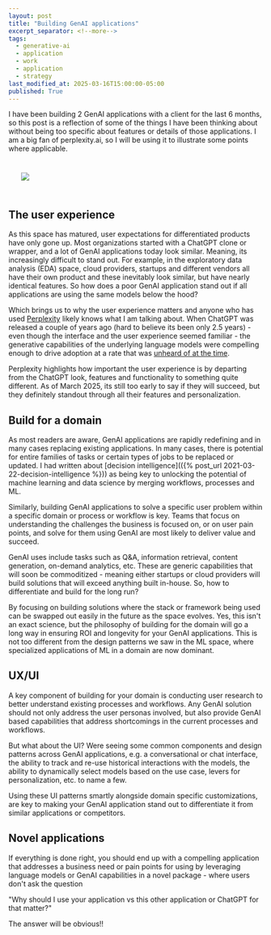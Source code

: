 ```yaml
---
layout: post
title: "Building GenAI applications"
excerpt_separator: <!--more-->
tags:
  - generative-ai
  - application
  - work
  - application
  - strategy
last_modified_at: 2025-03-16T15:00:00-05:00
published: True
---
```


I have been building 2 GenAI applications with a client for the last 6 months, so this post is a reflection of some of the things I have been thinking about without being too specific about features or details of those applications. I am a big fan of perplexity.ai, so I will be using it to illustrate some points where applicable.

<p>
    <img style="padding: 25px;" src="https://lh3.googleusercontent.com/d/1wMD_J8rCcwP6mUPzFgwJjekkAeNxWzmX=s600">
</p>

<!--more-->

## The user experience

As this space has matured, user expectations for differentiated products have only gone up. Most organizations started with a ChatGPT clone or wrapper, and a lot of GenAI applications today look similar. Meaning, its increasingly difficult to stand out. For example, in the exploratory data analysis (EDA) space, cloud providers, startups and different vendors all have their own product and these inevitably look similar, but have nearly identical features. So how does a poor GenAI application stand out if all applications are using the same models below the hood?

Which brings us to why the user experience matters and anyone who has used [Perplexity](https://www.perplexity.ai/) likely knows what I am talking about. When ChatGPT was released a couple of years ago (hard to believe its been only 2.5 years) - even though the interface and the user experience seemed familiar - the generative capabilities of the underlying language models were compelling enough to drive adoption at a rate that was [unheard of at the time](https://www.reuters.com/technology/chatgpt-sets-record-fastest-growing-user-base-analyst-note-2023-02-01/).

Perplexity highlights how important the user experience is by departing from the ChatGPT look, features and functionality to something quite different. As of March 2025, its still too early to say if they will succeed, but they definitely standout through all their features and personalization.

## Build for a domain

As most readers are aware, GenAI applications are rapidly redefining and in many cases replacing existing applications. In many cases, there is potential for entire families of tasks or certain types of jobs to be replaced or updated. I had written about [decision intelligence](({% post_url 2021-03-22-decision-intelligence %})) as being key to unlocking the potential of machine learning and data science by merging workflows, processes and ML.

Similarly, building GenAI applications to solve a specific user problem within a specific domain or process or workflow is key. Teams that focus on understanding the challenges the business is focused on, or on user pain points, and solve for them using GenAI are most likely to deliver value and succeed.

GenAI uses include tasks such as Q&A, information retrieval, content generation, on-demand analytics, etc. These are generic capabilities that will soon be commoditized - meaning either startups or cloud providers will build solutions that will exceed anything built in-house. So, how to differentiate and build for the long run?

By focusing on building solutions where the stack or framework being used can be swapped out easily in the future as the space evolves. Yes, this isn't an exact science, but the philosophy of building for the domain will go a long way in ensuring ROI and longevity for your GenAI applications. This is not too different from the design patterns we saw in the ML space, where specialized applications of ML in a domain are now dominant.

## UX/UI

A key component of building for your domain is conducting user research to better understand existing processes and workflows. Any GenAI solution should not only address the user personas involved, but also provide GenAI based capabilities that address shortcomings in the current processes and workflows.

But what about the UI? Were seeing some common components and design patterns across GenAI applications, e.g. a conversational or chat interface, the ability to track and re-use historical interactions with the models, the ability to dynamically select models based on the use case, levers for personalization, etc. to name a few.

Using these UI patterns smartly alongside domain specific customizations, are key to making your GenAI application stand out to differentiate it from  similar applications or competitors.

## Novel applications

If everything is done right, you should end up with a compelling application that addresses a business need or pain points for using by leveraging language models or GenAI capabilities in a novel package - where users don't ask the question 

"Why should I use your application vs this other application or ChatGPT for that matter?"

The answer will be obvious!!
